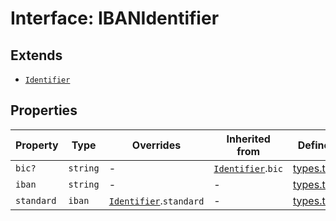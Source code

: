 # Interface: IBANIdentifier

## Extends

- [`Identifier`](/docs/packages/sdk/interfaces/Identifier.md)

## Properties

| Property | Type | Overrides | Inherited from | Defined in |
| ------ | ------ | ------ | ------ | ------ |
| `bic?` | `string` | - | [`Identifier`](/docs/packages/sdk/interfaces/Identifier.md).`bic` | [types.ts:202](https://github.com/monerium/js-monorepo/blob/main/packages/sdk/src/types.ts#L202) |
| `iban` | `string` | - | - | [types.ts:336](https://github.com/monerium/js-monorepo/blob/main/packages/sdk/src/types.ts#L336) |
| `standard` | `iban` | [`Identifier`](/docs/packages/sdk/interfaces/Identifier.md).`standard` | - | [types.ts:335](https://github.com/monerium/js-monorepo/blob/main/packages/sdk/src/types.ts#L335) |

